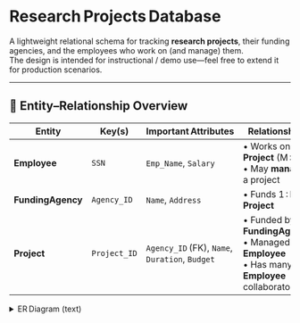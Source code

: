 # Research Projects Database

A lightweight relational schema for tracking **research projects**, their funding agencies, and the employees who work on (and manage) them.  
The design is intended for instructional / demo use—feel free to extend it for production scenarios.

---

## 📐  Entity–Relationship Overview
| Entity           | Key(s)              | Important Attributes                 | Relationships |
|------------------|---------------------|--------------------------------------|---------------|
| **Employee**     | `SSN`               | `Emp_Name`, `Salary`                 | • Works on ⇄ **Project** (M : N)<br>• May **manage** a project |
| **FundingAgency**| `Agency_ID`         | `Name`, `Address`                    | • Funds 1 : N **Project** |
| **Project**      | `Project_ID`        | `Agency_ID` (FK), `Name`, `Duration`, `Budget` | • Funded by 1 **FundingAgency**<br>• Managed by 1 **Employee**<br>• Has many **Employee** collaborators |

<details>
<summary>ER D​iagram (text)</summary>



![image](https://github.com/user-attachments/assets/3a44b5d3-2b9c-4242-ae11-b0d98b84a23c)

![image](https://github.com/user-attachments/assets/97be70d4-9317-4ec4-a738-d9c88bd16502)

